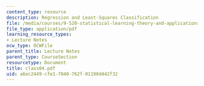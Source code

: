 ```yaml
---
content_type: resource
description: Regression and Least-Squares Classification
file: /media/courses/9-520-statistical-learning-theory-and-applications-spring-2003/a6ec2449cfe17040762f01190d442f32_class04.pdf
file_type: application/pdf
learning_resource_types:
- Lecture Notes
ocw_type: OCWFile
parent_title: Lecture Notes
parent_type: CourseSection
resourcetype: Document
title: class04.pdf
uid: a6ec2449-cfe1-7040-762f-01190d442f32
---
```

